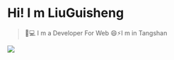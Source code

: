 # Hi! I m LiuGuisheng
> 🤔💻  I m a Developer For Web
> 😄⚡I m in Tangshan

![](https://github-readme-stats.vercel.app/api?username=qisi007)


